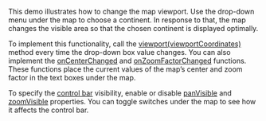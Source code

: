 This demo illustrates how to change the map viewport. Use the drop-down menu under the map to choose a continent. In response to that, the map changes the visible area so that the chosen continent is displayed optimally. 

To implement this functionality, call the [viewport(viewportCoordinates)](/Documentation/ApiReference/UI_Components/dxVectorMap/Methods/#viewportviewportCoordinates) method every time the drop-down box value changes. You can also implement the [onCenterChanged](/Documentation/ApiReference/UI_Components/dxVectorMap/Configuration/#onCenterChanged) and [onZoomFactorChanged](/Documentation/ApiReference/UI_Components/dxVectorMap/Configuration/#onZoomFactorChanged) functions. These functions place the current values of the map’s center and zoom factor in the text boxes under the map.

To specify the [control bar](/Documentation/ApiReference/UI_Components/dxVectorMap/Configuration/controlBar/) visibility, enable or disable [panVisible](/Documentation/ApiReference/UI_Components/dxVectorMap/Configuration/controlBar/#panVisible) and [zoomVisible](/Documentation/ApiReference/UI_Components/dxVectorMap/Configuration/controlBar/#zoomVisible) properties. You can toggle switches under the map to see how it affects the control bar. 